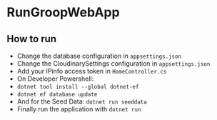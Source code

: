 # RunGroopWebApp

## How to run

- Change the database configuration in `appsettings.json`
- Change the CloudinarySettings configuration in `appsettings.json`
- Add your IPinfo access token in `HomeController.cs`
- On Developer Powershell:
- `dotnet tool install --global dotnet-ef`
- `dotnet ef database update`
- And for the Seed Data: `dotnet run seeddata`
- Finally run the application with `dotnet run`
